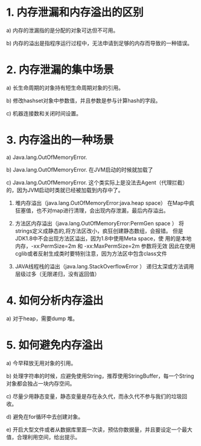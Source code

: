 # 1.	内存泄漏和内存溢出的区别 #
  a)	内存的泄漏指的是分配的对象可达但不可用。

  b)	内存的溢出是指程序运行过程中，无法申请到足够的内存而导致的一种错误。

# 2.	内存泄漏的集中场景 #
a)	长生命周期的对象持有短生命周期对象的引用。

b)	修改hashset对象中参数值，并且参数是参与计算hash的字段。

c)	机器连接数和关闭时间设置。

# 3.	内存溢出的一种场景 #
a)	Java.lang.OutOfMemoryError.

b)	Java.lang.OutOfMemoryError.  在JVM启动的时候就加载了

c)	Java.lang.OutOfMemoryError. 这个类实际上是没法去Agent（代理拦截）的，因为JVM启动时类就已经被加载到内存中了。

1.	堆内存溢出（java.lang.OutOfMemoryError:java.heap space）
在Map中疯狂塞值，也不对map进行清理，会出现内存泄漏，最后内存溢出。

2.	方法区内存溢出（java.lang.OutOfMemoryError:PermGen space ）
将strings定义成静态的,将方法区改小，疯狂创建静态数组，会报错。
但是JDK1.8中不会出现方法区溢出，因为1.8中使用Meta space，使
用的是本地内存，-xx:PermSize=2m 和 -xx:MaxPermSize=2m 参数将无效
因此在使用cglib或者反射生成类时要特别注意，因为方法区中包含class文件

3.	JAVA线程栈的溢出（java.lang.StackOverflowError ）
递归太深或方法调用层级过多（无限递归，没有返回值）

# 4.	如何分析内存溢出 #

a)	对于heap，需要dump 堆。

# 5.	如何避免内存溢出 #

a)	今早释放无用对象的引用。

b)	处理字符串的时候，应避免使用String，推荐使用StringBuffer，每一个String对象都会独占一块内存空间。

c)	尽量少用静态变量，静态变量是存在永久代，而永久代不参与我们的垃圾回收。

d)	避免在for循环中去创建对象。

e)	开启大型文件或者从数据库里面一次读，预估你数据量，并且要设定一个最大值，合理利用空间，给出提示。
